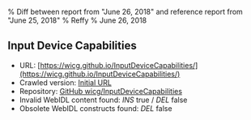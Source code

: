 % Diff between report from "June 26, 2018" and reference report from "June 25, 2018"
% Reffy
% June 26, 2018

## Input Device Capabilities

- URL: [https://wicg.github.io/InputDeviceCapabilities/](https://wicg.github.io/InputDeviceCapabilities/)
- Crawled version: [Initial URL](https://wicg.github.io/InputDeviceCapabilities/)
- Repository: [GitHub wicg/InputDeviceCapabilities](https://github.com/wicg/InputDeviceCapabilities)
- Invalid WebIDL content found: *INS* true / *DEL* false
- Obsolete WebIDL constructs found: *DEL* false


